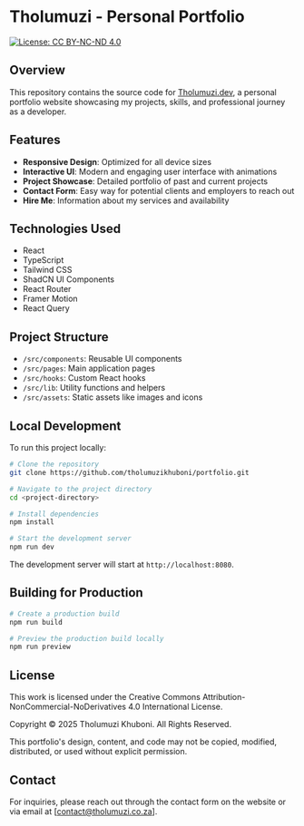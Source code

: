 
# Tholumuzi - Personal Portfolio

[![License: CC BY-NC-ND 4.0](https://img.shields.io/badge/License-CC%20BY--NC--ND%204.0-blue.svg)](https://creativecommons.org/licenses/by-nc-nd/4.0/)

## Overview

This repository contains the source code for [Tholumuzi.dev](https://tholumuzi.co.za), a personal portfolio website showcasing my projects, skills, and professional journey as a developer.

## Features

- **Responsive Design**: Optimized for all device sizes
- **Interactive UI**: Modern and engaging user interface with animations
- **Project Showcase**: Detailed portfolio of past and current projects
- **Contact Form**: Easy way for potential clients and employers to reach out
- **Hire Me**: Information about my services and availability

## Technologies Used

- React
- TypeScript
- Tailwind CSS
- ShadCN UI Components
- React Router
- Framer Motion
- React Query

## Project Structure

- `/src/components`: Reusable UI components
- `/src/pages`: Main application pages
- `/src/hooks`: Custom React hooks
- `/src/lib`: Utility functions and helpers
- `/src/assets`: Static assets like images and icons

## Local Development

To run this project locally:

```bash
# Clone the repository
git clone https://github.com/tholumuzikhuboni/portfolio.git

# Navigate to the project directory
cd <project-directory>

# Install dependencies
npm install

# Start the development server
npm run dev
```

The development server will start at `http://localhost:8080`.

## Building for Production

```bash
# Create a production build
npm run build

# Preview the production build locally
npm run preview
```

## License

This work is licensed under the Creative Commons Attribution-NonCommercial-NoDerivatives 4.0 International License.

Copyright © 2025 Tholumuzi Khuboni. All Rights Reserved.

This portfolio's design, content, and code may not be copied, modified, distributed, or used without explicit permission.

## Contact

For inquiries, please reach out through the contact form on the website or via email at [contact@tholumuzi.co.za].
